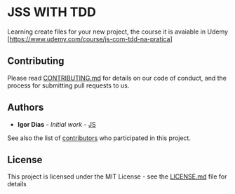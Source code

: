 # JSS WITH TDD

Learning create files for your new project, the course it is avaiable in Udemy [https://www.udemy.com/course/js-com-tdd-na-pratica]

## Contributing

Please read [CONTRIBUTING.md](https://gist.github.com/PurpleBooth/b24679402957c63ec426) for details on our code of conduct, and the process for submitting pull requests to us.

## Authors

* **Igor Dias** - *Initial work* - [JS](https://github.com/Igorth/js-tdd)

See also the list of [contributors](https://github.com/your/project/contributors) who participated in this project.

## License

This project is licensed under the MIT License - see the [LICENSE.md](LICENSE.md) file for details
